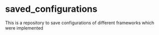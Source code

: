 # saved_configurations
This  is a repository to save configurations of different frameworks which were implemented
